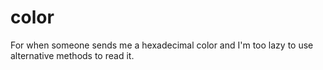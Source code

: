 # color
For when someone sends me a hexadecimal color and I'm too lazy to use alternative methods to read it.
